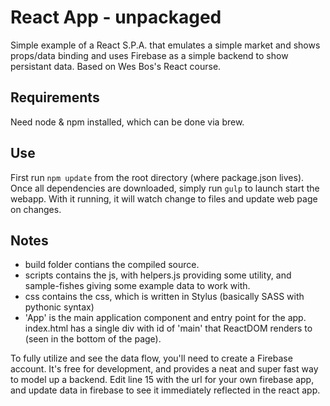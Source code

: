 React App - unpackaged
======================

Simple example of a React S.P.A. that emulates a simple market and shows props/data binding and uses Firebase as a simple backend to show persistant data.  Based on Wes Bos's React course.

Requirements
------------
Need node & npm installed, which can be done via brew.

Use
---

First run `npm update` from the root directory (where package.json lives).  Once all dependencies are downloaded, simply run `gulp` to launch start the webapp.  With it running, it will watch change to files and update web page on changes.

Notes
-----

- build folder contians the compiled source.
- scripts contains the js, with helpers.js providing some utility, and sample-fishes giving some example data to work with.
- css contains the css, which is written in Stylus (basically SASS with pythonic syntax)
- 'App' is the main application component and entry point for the app.  index.html has a single div with id of 'main' that ReactDOM renders to (seen in the bottom of the page).

To fully utilize and see the data flow, you'll need to create a Firebase account.  It's free for development, and provides a neat and super fast way to model up a backend.  Edit line 15 with the url for your own firebase app, and update data in firebase to see it immediately reflected in the react app.


